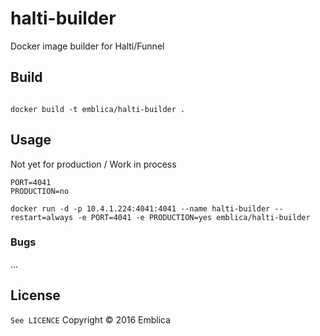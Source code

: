# halti-builder

Docker image builder for Halti/Funnel


## Build

```

docker build -t emblica/halti-builder .
```


## Usage

Not yet for production / Work in process

```
PORT=4041
PRODUCTION=no
```

```
docker run -d -p 10.4.1.224:4041:4041 --name halti-builder --restart=always -e PORT=4041 -e PRODUCTION=yes emblica/halti-builder
```


### Bugs

...

## License
`See LICENCE`
Copyright © 2016 Emblica
